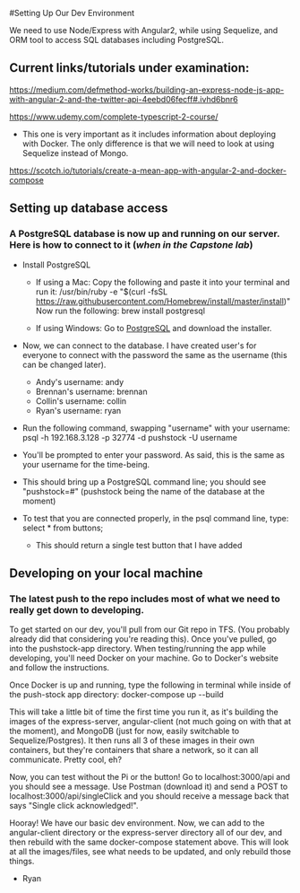 #Setting Up Our Dev Environment

We need to use Node/Express with Angular2, while using Sequelize, and ORM tool to access SQL databases including PostgreSQL. 

## Current links/tutorials under examination:
https://medium.com/defmethod-works/building-an-express-node-js-app-with-angular-2-and-the-twitter-api-4eebd06fecff#.ivhd6bnr6

https://www.udemy.com/complete-typescript-2-course/

* This one is very important as it includes information about deploying with Docker. The only difference is that we will need to look at using Sequelize instead of Mongo.

https://scotch.io/tutorials/create-a-mean-app-with-angular-2-and-docker-compose

## Setting up database access
### A PostgreSQL database is now up and running on our server. Here is how to connect to it (*when in the Capstone lab*)

* Install PostgreSQL
	* If using a Mac: Copy the following and paste it into your terminal and run it: /usr/bin/ruby -e "$(curl -fsSL https://raw.githubusercontent.com/Homebrew/install/master/install)"
	Now run the following: brew install postgresql

	* If using Windows: Go to [PostgreSQL](https://www.postgresql.org/download/windows/) and download the installer.


* Now, we can connect to the database. I have created user's for everyone to connect with the password the same as the username (this can be changed later).
	* Andy's username: andy
	* Brennan's username: brennan
	* Collin's username: collin
	* Ryan's username: ryan


* Run the following command, swapping "username" with your username: psql -h 192.168.3.128 -p 32774 -d pushstock -U username

* You'll be prompted to enter your password. As said, this is the same as your username for the time-being.

* This should bring up a PostgreSQL command line; you should see "pushstock=#" (pushstock being the name of the database at the moment)

* To test that you are connected properly, in the psql command line, type: select * from buttons;
	* This should return a single test button that I have added


## Developing on your local machine
### The latest push to the repo includes most of what we need to really get down to developing.

To get started on our dev, you'll pull from our Git repo in TFS. (You probably already did that considering you're reading this). Once you've pulled, go into the pushstock-app directory. When testing/running the app while developing, you'll need Docker on your machine. Go to Docker's website and follow the instructions.

Once Docker is up and running, type the following in terminal while inside of the push-stock app directory: docker-compose up --build

This will take a little bit of time the first time you run it, as it's building the images of the express-server, angular-client (not much going on with that at the moment), and MongoDB (just for now, easily switchable to Sequelize/Postgres). It then runs all 3 of these images in their own containers, but they're containers that share a network, so it can all communicate. Pretty cool, eh?

Now, you can test without the Pi or the button! Go to localhost:3000/api and you should see a message. Use Postman (download it) and send a POST to localhost:3000/api/singleClick and you should receive a message back that says "Single click acknowledged!".

Hooray! We have our basic dev environment. Now, we can add to the angular-client directory or the express-server directory all of our dev, and then rebuild with the same docker-compose statement above. This will look at all the images/files, see what needs to be updated, and only rebuild those things.

- Ryan
